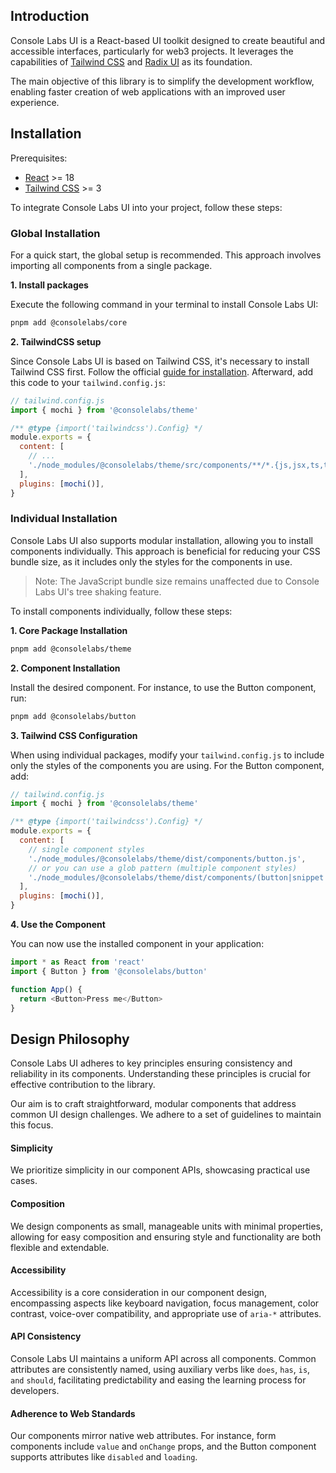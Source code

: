 ## Introduction

Console Labs UI is a React-based UI toolkit designed to create beautiful and
accessible interfaces, particularly for web3 projects. It leverages the
capabilities of [Tailwind CSS](https://tailwindcss.com/) and
[Radix UI](https://www.radix-ui.com/) as its foundation.

The main objective of this library is to simplify the development workflow,
enabling faster creation of web applications with an improved user experience.

## Installation

Prerequisites:

- [React](https://react.dev/) >= 18
- [Tailwind CSS](https://tailwindcss.com/) >= 3

To integrate Console Labs UI into your project, follow these steps:

### Global Installation

For a quick start, the global setup is recommended. This approach involves
importing all components from a single package.

**1. Install packages**

Execute the following command in your terminal to install Console Labs UI:

```sh
pnpm add @consolelabs/core
```

**2. TailwindCSS setup**

Since Console Labs UI is based on Tailwind CSS, it's necessary to install
Tailwind CSS first. Follow the official
[guide for installation](https://tailwindcss.com/docs/installation). Afterward,
add this code to your `tailwind.config.js`:

```js
// tailwind.config.js
import { mochi } from '@consolelabs/theme'

/** @type {import('tailwindcss').Config} */
module.exports = {
  content: [
    // ...
    './node_modules/@consolelabs/theme/src/components/**/*.{js,jsx,ts,tsx}',
  ],
  plugins: [mochi()],
}
```

### Individual Installation

Console Labs UI also supports modular installation, allowing you to install
components individually. This approach is beneficial for reducing your CSS
bundle size, as it includes only the styles for the components in use.

> Note: The JavaScript bundle size remains unaffected due to Console Labs UI's
> tree shaking feature.

To install components individually, follow these steps:

**1. Core Package Installation**

```sh
pnpm add @consolelabs/theme
```

**2. Component Installation**

Install the desired component. For instance, to use the Button component, run:

```sh
pnpm add @consolelabs/button
```

**3. Tailwind CSS Configuration**

When using individual packages, modify your `tailwind.config.js` to include only
the styles of the components you are using. For the Button component, add:

```js
// tailwind.config.js
import { mochi } from '@consolelabs/theme'

/** @type {import('tailwindcss').Config} */
module.exports = {
  content: [
    // single component styles
    './node_modules/@consolelabs/theme/dist/components/button.js',
    // or you can use a glob pattern (multiple component styles)
    './node_modules/@consolelabs/theme/dist/components/(button|snippet|code|input).js',
  ],
  plugins: [mochi()],
}
```

**4. Use the Component**

You can now use the installed component in your application:

```js
import * as React from 'react'
import { Button } from '@consolelabs/button'

function App() {
  return <Button>Press me</Button>
}
```

## Design Philosophy

Console Labs UI adheres to key principles ensuring consistency and reliability
in its components. Understanding these principles is crucial for effective
contribution to the library.

Our aim is to craft straightforward, modular components that address common UI
design challenges. We adhere to a set of guidelines to maintain this focus.

#### Simplicity

We prioritize simplicity in our component APIs, showcasing practical use cases.

#### Composition

We design components as small, manageable units with minimal properties,
allowing for easy composition and ensuring style and functionality are both
flexible and extendable.

#### Accessibility

Accessibility is a core consideration in our component design, encompassing
aspects like keyboard navigation, focus management, color contrast, voice-over
compatibility, and appropriate use of `aria-*` attributes.

#### API Consistency

Console Labs UI maintains a uniform API across all components. Common attributes
are consistently named, using auxiliary verbs like `does`, `has`, `is`, `and`
`should`, facilitating predictability and easing the learning process for
developers.

#### Adherence to Web Standards

Our components mirror native web attributes. For instance, form components
include `value` and `onChange` props, and the Button component supports
attributes like `disabled` and `loading`.
